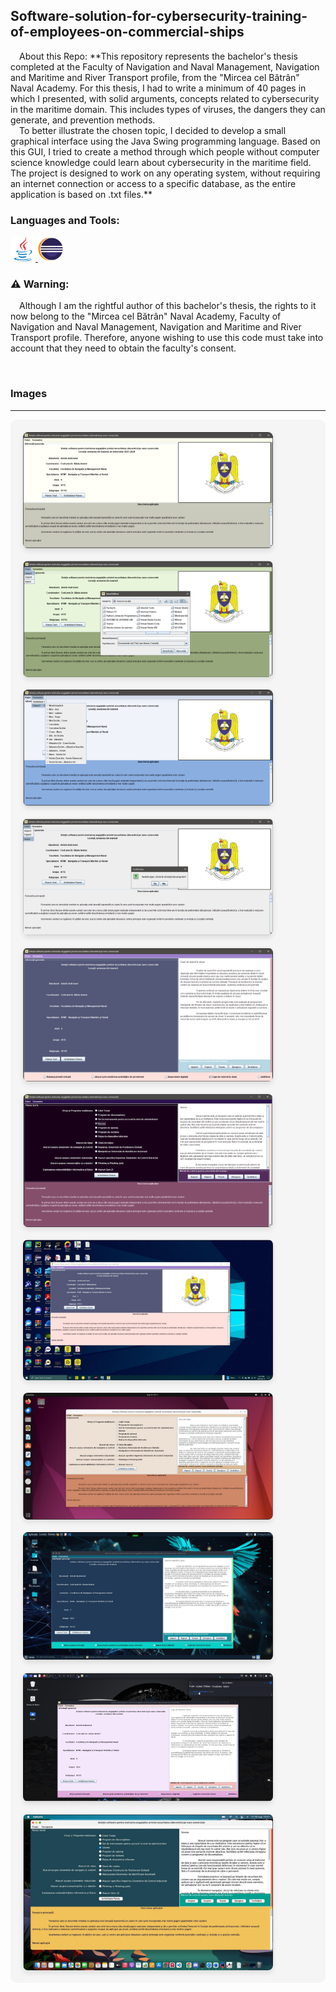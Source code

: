 <h2>Software-solution-for-cybersecurity-training-of-employees-on-commercial-ships</h2>
&emsp;About this Repo: **This repository represents the bachelor's thesis completed at the Faculty of Navigation and Naval Management, Navigation and Maritime and River Transport profile, from the "Mircea cel Bătrân" Naval Academy. 
For this thesis, I had to write a minimum of 40 pages in which I presented, with solid arguments, concepts related to cybersecurity in the maritime domain. This includes types of viruses, the dangers they can generate, and prevention methods.
<br>&emsp;To better illustrate the chosen topic, I decided to develop a small graphical interface using the Java Swing programming language. Based on this GUI, I tried to create a method through which people without computer science knowledge could learn
about cybersecurity in the maritime field. The project is designed to work on any operating system, without requiring an internet connection or access to a specific database, as the entire application is based on .txt files.**

<h3 align="left">Languages and Tools:</h3>
<div align="left">
  <a href="https://www.eclipse.org/" target="_blank" rel="noreferrer"> 
    <a href="https://docs.oracle.com/javase/" target="_blank" rel="noreferrer"> 
    <img src="https://raw.githubusercontent.com/devicons/devicon/master/icons/java/java-original.svg" alt="Java" width="40" height="40"/>
  </a>
    <img src="https://raw.githubusercontent.com/devicons/devicon/master/icons/eclipse/eclipse-original.svg" alt="Eclipse" width="40" height="40"/>
  </a>
</div>

<h3 align="left">⚠️ Warning:</h3>
<div align="left">
  <p>&emsp;Although I am the rightful author of this bachelor's thesis, the rights to it now belong to the "Mircea cel Bătrân" Naval Academy, Faculty of Navigation and Naval Management, Navigation and Maritime and River Transport profile. 
    Therefore, anyone wishing to use this code must take into account that they need to obtain the faculty's consent.</p>
</div>
<br><h3>Images</h3>
<hr>
<div align="center" style="display: grid; 
                          grid-template-columns: repeat(auto-fit, minmax(400px, 1fr));
                          gap: 20px;
                          padding: 20px;
                          background-color: #f5f5f5;
                          border-radius: 10px;
                          max-width: 1200px;
                          margin: 0 auto;">
  <img alt="MainApp" width="400" style="width: 100%; 
                                            max-width: 400px;
                                            border-radius: 8px;
                                            box-shadow: 0 4px 8px rgba(0,0,0,0.1);
                                            transition: transform 0.3s ease;
                                            &:hover {
                                                transform: scale(1.02);
                                            }" 
        src="https://github.com/aaiant/Software-solution-for-cybersecurity-training-of-employees-on-commercial-ships/blob/main/Images/Image%20Main%20Page.png">
    <img alt="Importing" width="400" style="width: 100%; 
                                            max-width: 400px;
                                            border-radius: 8px;
                                            box-shadow: 0 4px 8px rgba(0,0,0,0.1);
                                            transition: transform 0.3s ease;
                                            &:hover {
                                                transform: scale(1.02);
                                            }" 
        src="https://github.com/aaiant/Software-solution-for-cybersecurity-training-of-employees-on-commercial-ships/blob/main/Images/Image%20Import.png">
    <img alt="Themes" width="400" style="width: 100%; 
                                            max-width: 400px;
                                            border-radius: 8px;
                                            box-shadow: 0 4px 8px rgba(0,0,0,0.1);
                                            transition: transform 0.3s ease;
                                            &:hover {
                                                transform: scale(1.02);
                                            }" 
        src="https://github.com/aaiant/Software-solution-for-cybersecurity-training-of-employees-on-commercial-ships/blob/main/Images/Image%20Themes.png">
    <img alt="Exit" width="400" style="width: 100%; 
                                            max-width: 400px;
                                            border-radius: 8px;
                                            box-shadow: 0 4px 8px rgba(0,0,0,0.1);
                                            transition: transform 0.3s ease;
                                            &:hover {
                                                transform: scale(1.02);
                                            }" 
        src="https://github.com/aaiant/Software-solution-for-cybersecurity-training-of-employees-on-commercial-ships/blob/main/Images/Image%20Exit.png">
     <img alt="Cloud" width="400" style="width: 100%; 
                                            max-width: 400px;
                                            border-radius: 8px;
                                            box-shadow: 0 4px 8px rgba(0,0,0,0.1);
                                            transition: transform 0.3s ease;
                                            &:hover {
                                                transform: scale(1.02);
                                            }" 
        src="https://github.com/aaiant/Software-solution-for-cybersecurity-training-of-employees-on-commercial-ships/blob/main/Images/Image%20Info%20Cloud.png">
     <img alt="Attacks" width="400" style="width: 100%; 
                                            max-width: 400px;
                                            border-radius: 8px;
                                            box-shadow: 0 4px 8px rgba(0,0,0,0.1);
                                            transition: transform 0.3s ease;
                                            &:hover {
                                                transform: scale(1.02);
                                            }" 
        src="https://github.com/aaiant/Software-solution-for-cybersecurity-training-of-employees-on-commercial-ships/blob/main/Images/Image%20Types%20of%20Attacks.png">
     <img alt="Windows" width="400" style="width: 100%; 
                                            max-width: 400px;
                                            border-radius: 8px;
                                            box-shadow: 0 4px 8px rgba(0,0,0,0.1);
                                            transition: transform 0.3s ease;
                                            &:hover {
                                                transform: scale(1.02);
                                            }" 
        src="https://github.com/aaiant/Software-solution-for-cybersecurity-training-of-employees-on-commercial-ships/blob/main/Images/Image%20App%20Windows.png">
     <img alt="Ubuntu" width="400" style="width: 100%; 
                                            max-width: 400px;
                                            border-radius: 8px;
                                            box-shadow: 0 4px 8px rgba(0,0,0,0.1);
                                            transition: transform 0.3s ease;
                                            &:hover {
                                                transform: scale(1.02);
                                            }" 
        src="https://github.com/aaiant/Software-solution-for-cybersecurity-training-of-employees-on-commercial-ships/blob/main/Images/Image%20App%20Ubuntu.png">
     <img alt="ParrotOS" width="400" style="width: 100%; 
                                            max-width: 400px;
                                            border-radius: 8px;
                                            box-shadow: 0 4px 8px rgba(0,0,0,0.1);
                                            transition: transform 0.3s ease;
                                            &:hover {
                                                transform: scale(1.02);
                                            }" 
        src="https://github.com/aaiant/Software-solution-for-cybersecurity-training-of-employees-on-commercial-ships/blob/main/Images/Image%20App%20ParrotOS.png">
     <img alt="KaliLinux" width="400" style="width: 100%; 
                                            max-width: 400px;
                                            border-radius: 8px;
                                            box-shadow: 0 4px 8px rgba(0,0,0,0.1);
                                            transition: transform 0.3s ease;
                                            &:hover {
                                                transform: scale(1.02);
                                            }" 
        src="https://github.com/aaiant/Software-solution-for-cybersecurity-training-of-employees-on-commercial-ships/blob/main/Images/Image%20App%20Kali%20Linux.png">
  <img alt="macOSVentura" width="400" style="width: 100%; 
                                            max-width: 400px;
                                            border-radius: 8px;
                                            box-shadow: 0 4px 8px rgba(0,0,0,0.1);
                                            transition: transform 0.3s ease;
                                            &:hover {
                                                transform: scale(1.02);
                                            }" 
        src="https://github.com/aaiant/Software-solution-for-cybersecurity-training-of-employees-on-commercial-ships/blob/main/Images/Image%20App%20macOS%20Ventura.png">
</div>
